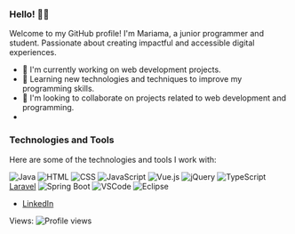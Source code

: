 ### Hello! 👋🏿

Welcome to my GitHub profile! I'm Mariama, a junior programmer and student. Passionate about creating impactful and accessible digital experiences.

- 🔭 I'm currently working on web development projects.
- 🌱 Learning new technologies and techniques to improve my programming skills.
- 👯 I'm looking to collaborate on projects related to web development and programming.
- 
### Technologies and Tools

Here are some of the technologies and tools I work with:

![Java](https://img.shields.io/badge/-Java-007396?style=flat-square&logo=java) ![HTML](https://img.shields.io/badge/-HTML5-E34F26?style=flat-square&logo=html5&logoColor=white) ![CSS](https://img.shields.io/badge/-CSS3-1572B6?style=flat-square&logo=css3)  ![JavaScript](https://img.shields.io/badge/-JavaScript-F7DF1E?style=flat-square&logo=javascript&logoColor=black)
![Vue.js](https://img.shields.io/badge/-Vue.js-4FC08D?style=flat-square&logo=vue.js&logoColor=white)
![jQuery](https://img.shields.io/badge/-jQuery-0769AD?style=flat-square&logo=jquery&logoColor=white)
![TypeScript](https://img.shields.io/badge/-TypeScript-3178C6?style=flat-square&logo=typescript&logoColor=white)
[Laravel](https://img.shields.io/badge/-Laravel-FF2D20?style=flat-square&logo=laravel&logoColor=white)
![Spring Boot](https://img.shields.io/badge/-Spring%20Boot-6DB33F?style=flat-square&logo=spring&logoColor=white)
![VSCode](https://img.shields.io/badge/-Visual%20Studio%20Code-007ACC?style=flat-square&logo=visual-studio-code&logoColor=white)
![Eclipse](https://img.shields.io/badge/-Eclipse-2C2255?style=flat-square&logo=eclipse&logoColor=white)

- [LinkedIn](https://www.linkedin.com/in/mariama-t-9b6993230/)
  
Views: ![Profile views](https://gpvc.arturio.dev/xaviqo)
